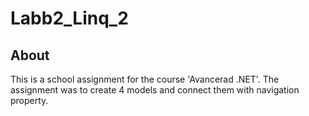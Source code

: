 # Labb2_Linq_2

## About
This is a school assignment for the course 'Avancerad .NET'. The assignment was to create 4 models and connect them with navigation property.
